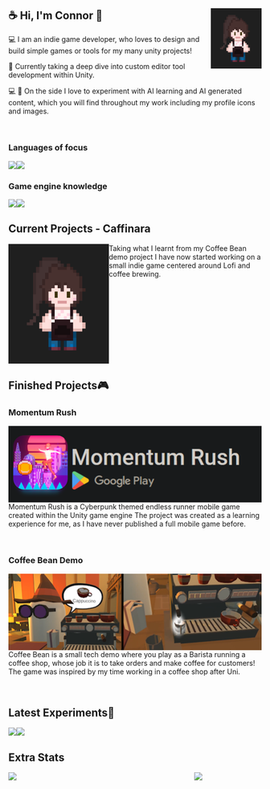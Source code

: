 <header>
  <link rel="stylesheet" type="text/css" href="https://github.com/cm66Work/cm66Work/blob/db3cbcf4c6b892b1c813a4fd004de2de29d90aa6/Assets/style.css">
</header>
<body>
  <div class="wrapper" align='center'>
    <img align="right" width="20%" src="https://github.com/cm66Work/cm66Work/blob/613311aa8aaf33dcc83d1c421966f4be50ab2577/Assets/Caffinara%20Player.png" />
      <div class="text-box" align='left' width='60%'>
        <h2> ☕ Hi, I'm Connor 👋 </h2>
        <p>💻 I am an indie game developer, who loves to design and build simple games or tools for my many unity projects!</p>
        <p>📖 Currently taking a deep dive into custom editor tool development within Unity.</p>
        <p>💻 🤖 On the side I love to experiment with AI learning and AI generated content, which you will find throughout my work including my profile icons and images.</p>
      </div>
  </div>
</body>



<br clear="left" style="margin:16px;"/>

### Languages of focus

<div text-align: center align='center'>
  <img align='left' src="https://img.shields.io/badge/c++-%2300599C.svg?style=for-the-badge&logo=c%2B%2B&logoColor=white">
  <img align='left' src="https://img.shields.io/badge/c%23-%23239120.svg?style=for-the-badge&logo=c-sharp&logoColor=white">
</div>

<br clear="left" style="margin:16px;"/>

### Game engine knowledge

<div align='center'>
  <img align='left' src="https://img.shields.io/badge/unity-%23000000.svg?style=for-the-badge&logo=unity&logoColor=white">
  <img align='left' src="https://img.shields.io/badge/GODOT-%23FFFFFF.svg?style=for-the-badge&logo=godot-engine">
</div>

<br clear="left" style="margin:20px;"/>

## Current Projects - Caffinara

<img align="left" width="200" src="https://github.com/cm66Work/cm66Work/blob/613311aa8aaf33dcc83d1c421966f4be50ab2577/Assets/Caffinara%20Player.png" />
Taking what I learnt from my Coffee Bean demo project I have now started working on a small indie game centered around Lofi and coffee brewing.

<br clear="left"/>

## Finished Projects🎮
### Momentum Rush
<a href="https://connormarshall.myportfolio.com/momentum-rush" text-align: center>
  <img align="right" src="https://github.com/cm66Work/cm66Work/blob/main/Assets/MyAndoind%20Game.png" />
</a>
<p> Momentum Rush is a Cyberpunk themed endless runner mobile game created within the Unity game engine
The project was created as a learning experience for me, as I have never published a full mobile game before. </p>

<br clear="left"/>

### Coffee Bean Demo
<a href="https://connormarshall.myportfolio.com/coffee-bean" text-align: center>
<img align="right" src="https://github.com/cm66Work/cm66Work/blob/613311aa8aaf33dcc83d1c421966f4be50ab2577/Assets/CoffeeBean%20demo.png" />
</a>
<p>
Coffee Bean is a small tech demo where you play as a Barista running a coffee shop, whose job it is to take orders and make coffee for customers!
The game was inspired by my time working in a coffee shop after Uni.
</p>

<br clear="left"/>

## Latest Experiments🧪
<a href="https://github.com/cm66Work/DigitalHuman-with-OpenAI" text-align: center >
  <img align="left" src="https://github-readme-stats.vercel.app/api/pin/?username=cm66Work&repo=DigitalHuman-with-OpenAI&theme=tokyonight" />
</a>
<a href="https://github.com/cm66Work/Open-Event-System" text-align: center>
  <img align="left" src="https://github-readme-stats.vercel.app/api/pin/?username=cm66Work&repo=Open-Event-System&theme=tokyonight" />
</a>

<br clear="left" style="margin:20px;"/>

## Extra Stats

<div align='center'>
  <img align='left' width="50%" src="https://github-readme-stats.vercel.app/api?username=cm66Work&hide=contribs,issues&rank_icon=github&show_icons=true&theme=tokyonight">
  <img width="47%" src="https://github-readme-stats.vercel.app/api/top-langs?username=cm66Work&layout=compact&theme=tokyonight&langs_count=8">
</div>





